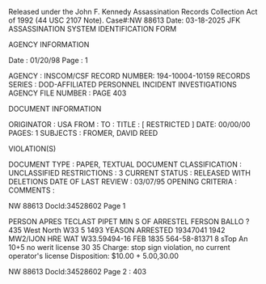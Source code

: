 Released under the John F. Kennedy
Assassination Records Collection Act of
1992 (44 USC 2107 Note). Case#:NW
88613 Date: 03-18-2025
JFK ASSASSINATION SYSTEM
IDENTIFICATION FORM

AGENCY INFORMATION

Date : 01/20/98
Page : 1

AGENCY : INSCOM/CSF
RECORD NUMBER: 194-10004-10159
RECORDS SERIES : DOD-AFFILIATED PERSONNEL INCIDENT INVESTIGATIONS
AGENCY FILE NUMBER : PAGE 403

DOCUMENT INFORMATION

ORIGINATOR : USA
FROM :
TO :
TITLE : [ RESTRICTED ]
DATE: 00/00/00
PAGES: 1
SUBJECTS : FROMER, DAVID REED

VIOLATION(S)

DOCUMENT TYPE : PAPER, TEXTUAL DOCUMENT
CLASSIFICATION : UNCLASSIFIED
RESTRICTIONS : 3
CURRENT STATUS : RELEASED WITH DELETIONS
DATE OF LAST REVIEW : 03/07/95
OPENING CRITERIA :
COMMENTS :

NW 88613 Docld:34528602 Page 1

PERSON APRES TECLAST PIPET MIN
S OF ARRESTEL FERSON
BALLO
?
435 West North
W33 5 1493
YEASON ARRESTED
19347041
1942
MW2/IJON
HRE WAT W33.59494-16 FEB 1835
564-58-81371
8
sTop An 10+5
no werit license 30
35
Charge: stop sign violation, no current operator's license
Disposition: $10.00 + $5.00,$30.00

NW 88613 Docld:34528602 Page 2
:
403
